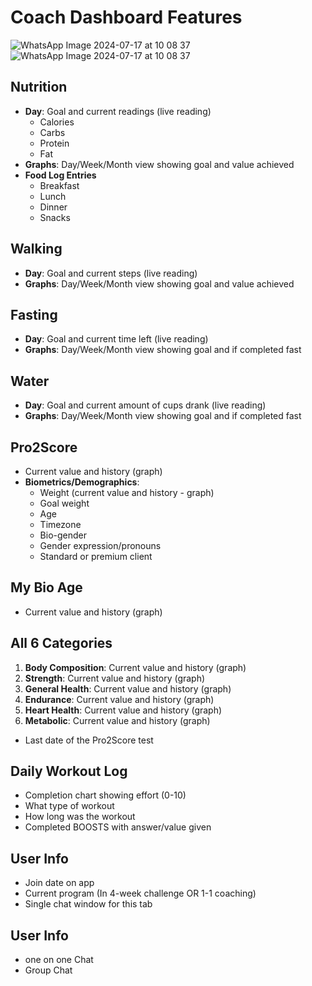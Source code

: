# Coach Dashboard Features
![WhatsApp Image 2024-07-17 at 10 08 37](https://github.com/user-attachments/assets/78a94328-38a3-4622-b4e4-d24d07fdc397)
![WhatsApp Image 2024-07-17 at 10 08 37](https://github.com/user-attachments/assets/7ac38d93-48b7-494c-b8b0-e60d11b31151)

## Nutrition
- **Day**: Goal and current readings (live reading)
    - Calories
    - Carbs
    - Protein
    - Fat
- **Graphs**: Day/Week/Month view showing goal and value achieved
- **Food Log Entries**
    - Breakfast
    - Lunch
    - Dinner
    - Snacks

## Walking
- **Day**: Goal and current steps (live reading)
- **Graphs**: Day/Week/Month view showing goal and value achieved

## Fasting
- **Day**: Goal and current time left (live reading)
- **Graphs**: Day/Week/Month view showing goal and if completed fast

## Water
- **Day**: Goal and current amount of cups drank (live reading)
- **Graphs**: Day/Week/Month view showing goal and if completed fast

## Pro2Score
- Current value and history (graph)
- **Biometrics/Demographics**:
    - Weight (current value and history - graph)
    - Goal weight
    - Age
    - Timezone
    - Bio-gender
    - Gender expression/pronouns
    - Standard or premium client

## My Bio Age
- Current value and history (graph)

## All 6 Categories
1. **Body Composition**: Current value and history (graph)
2. **Strength**: Current value and history (graph)
3. **General Health**: Current value and history (graph)
4. **Endurance**: Current value and history (graph)
5. **Heart Health**: Current value and history (graph)
6. **Metabolic**: Current value and history (graph)
- Last date of the Pro2Score test

## Daily Workout Log
- Completion chart showing effort (0-10)
- What type of workout
- How long was the workout
- Completed BOOSTS with answer/value given

## User Info
- Join date on app
- Current program (In 4-week challenge OR 1-1 coaching)
- Single chat window for this tab

## User Info
- one on one Chat
- Group Chat

